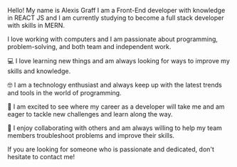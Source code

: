 Hello! My name is Alexis Graff
I am a Front-End developer with knowledge in REACT JS and I am currently studying to become a full stack developer with skills in MERN.

I love working with computers and I am passionate about programming, problem-solving, and both team and independent work.

:computer: I love learning new things and am always looking for ways to improve my skills and knowledge.

:nerd_face: I am a technology enthusiast and always keep up with the latest trends and tools in the world of programming.

:rocket: I am excited to see where my career as a developer will take me and am eager to tackle new challenges and learn along the way.

:handshake: I enjoy collaborating with others and am always willing to help my team members troubleshoot problems and improve their skills.

If you are looking for someone who is passionate and dedicated, don't hesitate to contact me!
